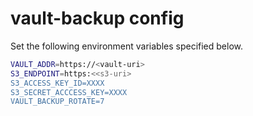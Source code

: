 # vault-backup config

Set the following environment variables specified below.

```bash
VAULT_ADDR=https://<vault-uri>
S3_ENDPOINT=https:<<s3-uri>
S3_ACCESS_KEY_ID=XXXX
S3_SECRET_ACCCESS_KEY=XXXX
VAULT_BACKUP_ROTATE=7
```
